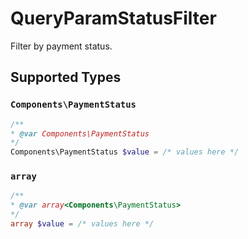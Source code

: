 # QueryParamStatusFilter

Filter by payment status.


## Supported Types

### `Components\PaymentStatus`

```php
/**
* @var Components\PaymentStatus
*/
Components\PaymentStatus $value = /* values here */
```

### `array`

```php
/**
* @var array<Components\PaymentStatus>
*/
array $value = /* values here */
```

